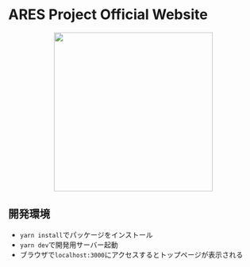 # ARES Project Official Website
<div align="center">
  <img src="https://user-images.githubusercontent.com/59753159/201552931-fee75d06-cd55-4d7c-b3c3-7ca51f6aba9d.png" width="320">
</div>

## 開発環境
- `yarn install`でパッケージをインストール
- `yarn dev`で開発用サーバー起動
- ブラウザで`localhost:3000`にアクセスするとトップページが表示される
